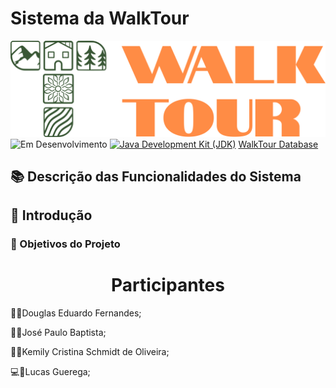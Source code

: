 # Sistema da WalkTour

![WalkTour](https://github.com/WalkTourDJKL/WalkTourDB/blob/main/logo.png)
![Em Desenvolvimento](https://img.shields.io/badge/Status-Em%20Desenvolvimento-blue)
[![Java Development Kit (JDK)](https://img.shields.io/badge/License-JDK-blue)](https://www.oracle.com/java/technologies/javase-jdk11-downloads.html)
[WalkTour Database](https://github.com/WalkTourDJKL/WalkTourDB)
## 📚 Descrição das Funcionalidades do Sistema

<SAMPLE>

## 🏨 Introdução

  <SAMPLE>


### 🎯 Objetivos do Projeto

<SAMPLE>

<h1 align="center">
    <a>
        Participantes
    </a>
</h1>
<p align="Left">
    👨‍💻Douglas Eduardo Fernandes;
</p>
<p align="Left">
    👨‍💻José Paulo Baptista;
</p>
<p align="Left">
    👩‍💻Kemily Cristina Schmidt de Oliveira;
</p>
<p align="Left">
    💻🐒Lucas Guerega;
</p>
